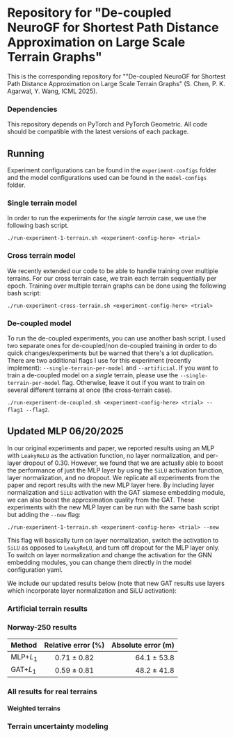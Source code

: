 # Repository for "De-coupled NeuroGF for Shortest Path Distance Approximation on Large Scale Terrain Graphs"
This is the corresponding repository for ""De-coupled NeuroGF for Shortest Path Distance Approximation on Large Scale Terrain Graphs" (S. Chen, P. K. Agarwal, Y. Wang, ICML 2025). 

### Dependencies
This repository depends on PyTorch and PyTorch Geometric. All code should be compatible with the latest versions of each package.

## Running 
Experiment configurations can be found in the `experiment-configs` folder and the model configurations used can be found in the `model-configs` folder. 

### Single terrain model
In order to run the experiments for the *single terrain* case, we use the following bash script.

`./run-experiment-1-terrain.sh <experiment-config-here> <trial>`


### Cross terrain model
We recently extended our code to be able to handle training over multiple terrains. For our cross terrain case, we train each terrain sequentially per epoch. Training over multiple terrain graphs can be done using the following bash script: 

`./run-experiment-cross-terrain.sh <experiment-config-here> <trial>`

### De-coupled model
To run the de-coupled experiments, you can use another bash script. I used two separate ones for de-coupled/non de-coupled training in order to do quick changes/experiments but be warned that there's a lot duplication. There are two additional flags I use for this experiment (recently implement): `--single-terrain-per-model` and `--artificial`. If you want to train a de-coupled model on a *single* terrain, please use the `--single-terrain-per-model` flag. Otherwise, leave it out if you want to train on several different terrains at once (the cross-terrain case).

`./run-experiment-de-coupled.sh <experiment-config-here> <trial> --flag1 --flag2`.


## Updated MLP 06/20/2025
In our original experiments and paper, we reported results using an MLP with `LeakyReLU` as the activation function, no layer normalization, and per-layer dropout of 0.30. However, we found that we are actually able to boost the performance of just the MLP layer by using the `SiLU` activation function, layer normalization, and no dropout. 
We replicate all experiments from the paper and report results with the new MLP layer here. 
By including layer normalization and `SiLU` activation with the GAT siamese embedding module, we can also boost the approximation quality from the GAT. These experiments with the new MLP layer can be run with the same bash script but adding the `--new` flag: 

`./run-experiment-1-terrain.sh <experiment-config-here> <trial> --new`

This flag will basically turn on layer normalization, switch the activation to `SiLU` as opposed to `LeakyReLU`, and turn off dropout for the MLP layer only. To switch on layer normalization and change the activation for the GNN embedding modules, you can change them directly in the model configuration yaml. 

We include our updated results below (note that new GAT results use layers which incorporate layer normalization and SiLU activation):
### Artificial terrain results


### Norway-250 results
| **Method**      | **Relative error (%)** | **Absolute error (m)** |
|:----------------|:-----------------:|----------------:|
| MLP+$L_1$       | 0.71 $\pm$ 0.82   |  64.1 $\pm$ 53.8  |
| GAT+$L_1$       | 0.59 $\pm$ 0.81   | 48.2 $\pm$ 41.8   |

### All results for real terrains

#### Weighted terrains

### Terrain uncertainty modeling
